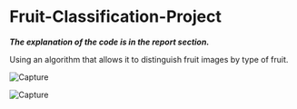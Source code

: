 # Fruit-Classification-Project
***The explanation of the code is in the report section.***


  Using an algorithm that allows it to distinguish fruit images by type of fruit.
  
![Capture](https://user-images.githubusercontent.com/111743134/190607491-f8262cf6-c93c-41f0-af0d-24041d1ad3eb.PNG)


![Capture](https://user-images.githubusercontent.com/111743134/190607245-f557501c-a573-4f01-a4d9-b7216f1fa6a8.PNG)
